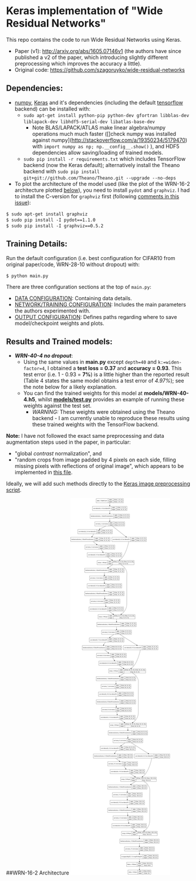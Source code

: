 # Keras implementation of "Wide Residual Networks"
This repo contains the code to run Wide Residual Networks using Keras.
- Paper (v1): http://arxiv.org/abs/1605.07146v1 (the authors have since published a v2 of the paper, which introducing slightly different preprocessing which improves the accuracy a little).
- Original code: https://github.com/szagoruyko/wide-residual-networks


## Dependencies:
- [numpy](https://github.com/numpy/numpy), [Keras](https://github.com/fchollet/keras) and it's dependencies (including the default [tensorflow](https://github.com/tensorflow/tensorflow) backend) can be installed with:
  - `sudo apt-get install python-pip python-dev gfortran libblas-dev liblapack-dev libhdf5-serial-dev libatlas-base-dev`
    - Note BLAS/LAPACK/ATLAS make linear algebra/numpy operations much much faster ([]check numpy was installed against numpy](http://stackoverflow.com/a/19350234/5179470) with `import numpy as np; np.__config__.show()` ), and HDF5 dependencies allow saving/loading of trained models.
  - `sudo pip install -r requirements.txt` which includes TensorFlow backend (now the Keras default); alternatively install the Theano backend with `sudo pip install git+git://github.com/Theano/Theano.git --upgrade --no-deps`  
- To plot the architecture of the model used (like the plot of the WRN-16-2 architecture plotted [below](#example-plot)), you need to install `pydot` and `graphviz`. I had to install the C-version for `graphviz` first (following [comments in this issue](https://github.com/Theano/Theano/issues/1801#issuecomment-64912809)):

```
$ sudo apt-get install graphviz
$ sudo pip install -I pydot==1.1.0
$ sudo pip install -I graphviz==0.5.2
```


## Training Details:
Run the default configuration (i.e. best configuration for CIFAR10 from original paper/code, WRN-28-10 without dropout) with:

```
$ python main.py
```

There are three configuration sections at the top of `main.py`:
- [DATA CONFIGURATION](https://github.com/asmith26/wide_resnets_keras/blob/master/main.py#L34-48): Containing data details.
- [NETWORK/TRAINING CONFIGURATION](https://github.com/asmith26/wide_resnets_keras/blob/master/main.py#L50-87): Includes the main parameters the authors experimented with.
- [OUTPUT CONFIGURATION](https://github.com/asmith26/wide_resnets_keras/blob/master/main.py#L89-97): Defines paths regarding where to save model/checkpoint weights and plots.


## Results and Trained models:
- ***WRN-40-4 no dropout***:
  - Using the same values in **main.py** except `depth=40` and `k:=widen-factor=4`, I obtained a **test loss = 0.37** and **accuracy = 0.93**. This test error (i.e. 1 - 0.93 = **7%**) is a little higher than the reported result (Table 4 states the same model obtains a test error of *4.97%*); see the note below for a likely explanation.
  - You can find the trained weights for this model at **models/WRN-40-4.h5**, whilst **[models/test.py](https://github.com/asmith26/wide_resnets_keras/blob/master/models/test.py)** provides an example of running these weights against the test set.
    - *WARNING:* These weights were obtained using the Theano backend - I am currently unable to reproduce these results using these trained weights with the TensorFlow backend. 

**Note:** I have not followed the exact same preprocessing and data augmentation steps used in the paper, in particular:

- "global *contrast* normalization", and
- "random crops from image padded by 4 pixels on each side, filling missing pixels with reflections of original image", which appears to be implemented in [this file](https://github.com/szagoruyko/wide-residual-networks/blob/8b166cc15fa8a598490ce0ae66365bf165dffb75/augmentation.lua).

Ideally, we will add such methods directly to the [Keras image preprocessing script](https://github.com/fchollet/keras/blob/master/keras/preprocessing/image.py).


##<a name="example-plot">WRN-16-2 Architecture</a>
![WRN-16-2 Architecture](models/WRN-16-2.png?raw=true "WRN-16-2 Architecture")
